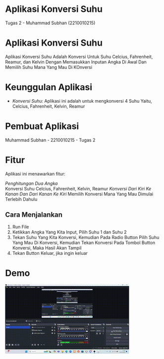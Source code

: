  # Aplikasi Konversi Suhu
 Tugas 2 - Muhammad Subhan (2210010215)
 
# Aplikasi Konversi Suhu 
 
Aplikasi Konversi Suhu Adalah Konversi Untuk Suhu Celcius, Fahrenheit, Reamur, dan Kelvin Dengan Memasukkan Inputan Angka Di Awal Dan Memilih Suhu Mana Yang Mau Di KOnversi 

# Keunggulan Aplikasi

- *Konversi Suhu*: Aplikasi ini adalah untuk mengkonversi 4 Suhu Yaitu, Celcius, Fahrenheit, Kelvin, Reamur

# Pembuat Aplikasi
 Muhammad Subhan - 2210010215 - Tugas 2 

# Fitur

Aplikasi ini menawarkan fitur:

*Penghitungan Dua Angka*  
   Konversi Suhu Celcius, Fahrenheit, Kelvin, Reamur
*Konversi Dari Kiri Ke Kanan Dan Dari Kanan Ke Kiri*
   Memilih Konversi Mana Yang Mau Dimulai Terlebih Dahulu

## Cara Menjalankan

1. Run File
2. Ketikkan Angka Yang Kita Input, Pilih Suhu 1 dan Suhu 2
3. Tekan Suhu Yang Kita Konversi, Kemudian Pada Radio Button Pilih Suhu Yang Mau Di Konversi, Kemudian Tekan Konversi Pada Tombol Button Konversi, Maka Hasil Akan Tampil
4. Tekan Button Keluar, jika ingin keluar 

# Demo
![App Screenshot](img/Tugas2AplikasiKonversiSuhu.gif)
